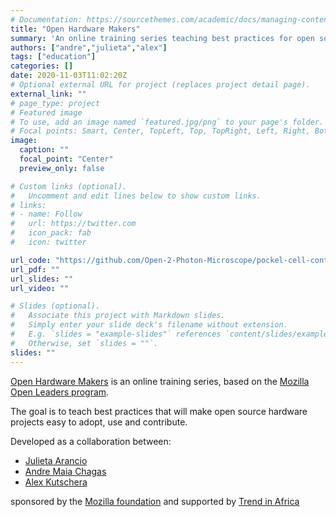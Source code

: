 ```yaml
---
# Documentation: https://sourcethemes.com/academic/docs/managing-content/
title: "Open Hardware Makers"
summary: 'An online training series teaching best practices for open source hardware development'
authors: ["andre","julieta","alex"]
tags: ["education"]
categories: []
date: 2020-11-03T11:02:20Z
# Optional external URL for project (replaces project detail page).
external_link: ""
# page_type: project
# Featured image
# To use, add an image named `featured.jpg/png` to your page's folder.
# Focal points: Smart, Center, TopLeft, Top, TopRight, Left, Right, BottomLeft, Bottom, BottomRight.
image:
  caption: ""
  focal_point: "Center"
  preview_only: false

# Custom links (optional).
#   Uncomment and edit lines below to show custom links.
# links:
# - name: Follow
#   url: https://twitter.com
#   icon_pack: fab
#   icon: twitter

url_code: "https://github.com/Open-2-Photon-Microscope/pockel-cell-controller"
url_pdf: ""
url_slides: ""
url_video: ""

# Slides (optional).
#   Associate this project with Markdown slides.
#   Simply enter your slide deck's filename without extension.
#   E.g. `slides = "example-slides"` references `content/slides/example-slides.md`.
#   Otherwise, set `slides = ""`.
slides: ""
---
```


[Open Hardware Makers](https://openhardware.space/) is an online training series, based on the [Mozilla Open Leaders program](<https://foundation.mozilla.org/en/initiatives/mozilla-open-leaders/>). 

The goal is to teach best practices that will make open source hardware projects easy to adopt, use and contribute. 

Developed as a collaboration between: 
- [Julieta Arancio](https://twitter.com/Cassandreces)
- [Andre Maia Chagas](https://twitter.com/chagas_am)
- [Alex Kutschera](https://twitter.com/alexwastooshort)

sponsored by the [Mozilla foundation](https://foundation.mozilla.org/en/) and supported by [Trend in Africa](https://trendinafrica.org/)
